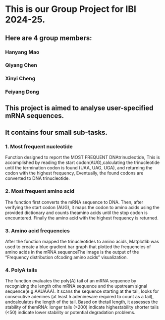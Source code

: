 # This is our Group Project for IBI 2024-25.

## Here are 4 group members:

### Hanyang Mao
### Qiyang Chen
### Xinyi Cheng
### Feiyang Dong  



## This project is aimed to analyse user-specified mRNA sequences.
## It contains four small sub-tasks.

### 1. Most frequent nucleotide

Function designed to report the MOST FREQUENT DNAtrinucleotide, This is accomplished by reading the start codon(AUG),calculating the trinucleotide until the termination codon is found (UAA, UAG, UGA), and returning the codon with the highest frequency, Eventually, the found codons are converted to DNA trinucleotide.

### 2. Most frequent amino acid

The function first converts the mRNA sequence to DNA. Then, after verifying the start codon (AUG), it maps the codon to amino acids using the provided dictionary and counts theamino acids until the stop codon is encountered. Finally the amino acid with the highest frequency is returned.

### 3. Amino acid frequencies

After the function mapped the trinucleotides to amino acids, Matplotlib was used to create a blue gradient bar graph that plotted the frequencies of amino acids in the mRNA sequenceThe image is the output of the “Frequency distribution ofcoding amino acids” visualization.

### 4. PolyA tails
The function evaluates the poly(A) tail of an mRNA sequence by recognizing the length othe mRNA sequence and the upstream signal sequence(e.g.AAUAAA). lt scans the sequence starting at the tail, looks for consecutive adenines (at least 5 adeninesare required to count as a tail), andcalculates the length of the tail. Based on thetail length, it assesses the stability of themRNA: longer tails (>200) indicate highestability shorter tails (<50) indicate lower stability or potential degradation problems.